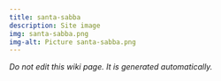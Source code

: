 ```yaml
---
title: santa-sabba
description: Site image
img: santa-sabba.png
img-alt: Picture santa-sabba.png
---
```


_Do not edit this wiki page. It is generated automatically._ 

